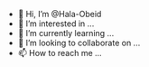 - 👋 Hi, I’m @Hala-Obeid
- 👀 I’m interested in ...
- 🌱 I’m currently learning ...
- 💞️ I’m looking to collaborate on ...
- 📫 How to reach me ...

<!---
Hala-Obeid/Hala-Obeid is a ✨ special ✨ repository because its `README.md` (this file) appears on your GitHub profile.
You can click the Preview link to take a look at your changes.
--->
